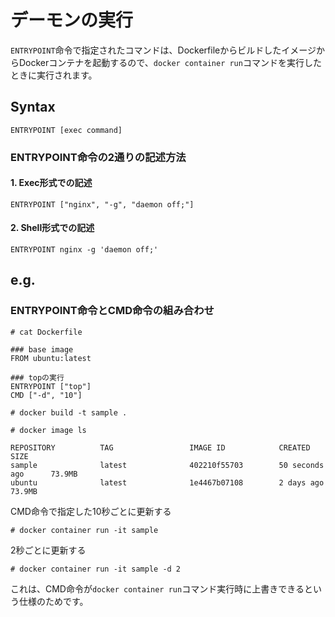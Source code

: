 # デーモンの実行
`ENTRYPOINT`命令で指定されたコマンドは、DockerfileからビルドしたイメージからDockerコンテナを起動するので、`docker container run`コマンドを実行したときに実行されます。
## Syntax
```
ENTRYPOINT [exec command]
```
### ENTRYPOINT命令の2通りの記述方法
#### 1. Exec形式での記述
```
ENTRYPOINT ["nginx", "-g", "daemon off;"]
```
#### 2. Shell形式での記述
```
ENTRYPOINT nginx -g 'daemon off;'
```
## e.g.
### ENTRYPOINT命令とCMD命令の組み合わせ
```
# cat Dockerfile
```
```
### base image
FROM ubuntu:latest

### topの実行
ENTRYPOINT ["top"]
CMD ["-d", "10"]
```
```
# docker build -t sample .
```
```
# docker image ls
```
```
REPOSITORY          TAG                 IMAGE ID            CREATED             SIZE
sample              latest              402210f55703        50 seconds ago      73.9MB
ubuntu              latest              1e4467b07108        2 days ago          73.9MB
```
CMD命令で指定した10秒ごとに更新する
```
# docker container run -it sample
```
2秒ごとに更新する
```
# docker container run -it sample -d 2
```
これは、CMD命令が`docker container run`コマンド実行時に上書きできるという仕様のためです。
